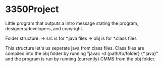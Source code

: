 3350Project
===========

Little program that outputs a intro message stating the program, designers/developers, and copyright.

Folder structure:
	-> src is for *.java files
	-> obj is for *.class files
	
This structure let's us seperate java from class files. Class files are compiled into the obj folder 
by running "javac -d {path/to/folder} {*.java}" and the program is run by running (currently) CMMS from
the obj folder.

